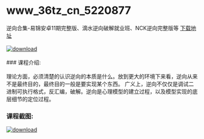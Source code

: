 # www_36tz_cn_5220877
逆向合集-易锦安卓11期完整版、滴水逆向破解就业班、NCK逆向完整版等
[下载地址](http://www.36tz.cn/article/5220877 "下载地址")
<br/></br>[![download](http://36tz.cn/muke_img/2021_08_1-64-300x201.png "下载地址")](http://www.36tz.cn/article/5220877 "下载地址")
<br/></br>### 课程介绍:<br/></br>理论方面，必须清楚的认识逆向的本质是什么。放到更大的环境下来看，逆向从来不是最终目的，最终目的一般是要实现某个东西。
广义上，逆向不仅仅是调试二进制可执行格式，反汇编，破解。逆向是心理模型的建立过程，以及模型实现的底层细节的定位过程。

### 课程截图:
[![download](http://36tz.cn/muke_img/2021_08_2-64.png "下载地址")](http://www.36tz.cn/article/5220877 "下载地址")

